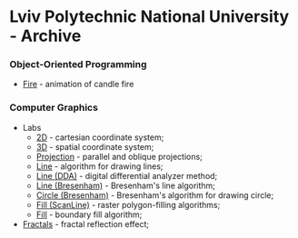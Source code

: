 # Lviv Polytechnic National University - Archive

### Object-Oriented Programming

- [Fire](Object-Oriented_Programming/Fire) - animation of candle fire

### Computer Graphics

- Labs
    - [2D](Computer_Graphics/1_2D) - cartesian coordinate system;
    - [3D](Computer_Graphics/2_3D) - spatial coordinate system;
    - [Projection](Computer_Graphics/3_Projection) - parallel and oblique projections;
    - [Line](Computer_Graphics/4_Line) - algorithm for drawing lines;
    - [Line (DDA)](Computer_Graphics/5_Line_(DDA)) - digital differential analyzer method;
    - [Line (Bresenham)](Computer_Graphics/6_Line_(Bresenham)) - Bresenham's line algorithm;
    - [Circle (Bresenham)](Computer_Graphics/7_Circle_(Bresenham)) - Bresenham's algorithm for drawing circle;
    - [Fill (ScanLine)](Computer_Graphics/8_Fill_(ScanLine)) - raster polygon-filling algorithms;
    - [Fill](Computer_Graphics/9_Fill) - boundary fill algorithm;
- [Fractals](Computer_Graphics/Fractals) - fractal reflection effect;

